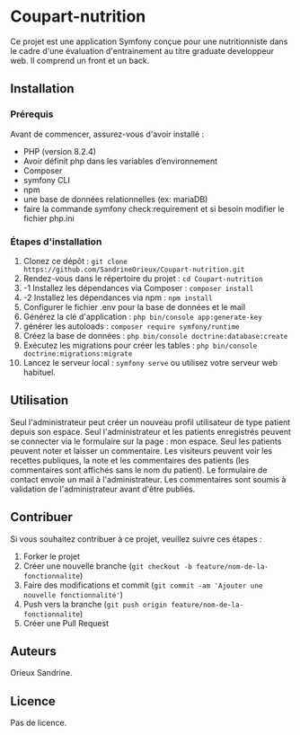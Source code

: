 # Coupart-nutrition

Ce projet est une application Symfony conçue pour une nutritionniste dans le cadre d'une évaluation d'entrainement au titre graduate developpeur web.
Il comprend un front et un back. 

## Installation

### Prérequis

Avant de commencer, assurez-vous d'avoir installé :
- PHP (version 8.2.4)
- Avoir définit php dans les variables d’environnement 
- Composer
- symfony CLI
- npm
- une base de données relationnelles (ex: mariaDB)
- faire la commande symfony check:requirement et si besoin modifier le fichier php.ini


### Étapes d'installation

1. Clonez ce dépôt : `git clone https://github.com/SandrineOrieux/Coupart-nutrition.git`
2. Rendez-vous dans le répertoire du projet : `cd Coupart-nutrition`
3. -1 Installez les dépendances via Composer : `composer install`
3. -2 Installez les dépendances via npm : `npm install`
4. Configurer le fichier .env pour la base de données et le mail
5. Générez la clé d'application : `php bin/console app:generate-key`
6. générer les autoloads : `composer require symfony/runtime`
6. Créez la base de données : `php bin/console doctrine:database:create`
7. Exécutez les migrations pour créer les tables : `php bin/console doctrine:migrations:migrate`
8. Lancez le serveur local : `symfony serve` ou utilisez votre serveur web habituel.

## Utilisation

Seul l'administrateur peut créer un nouveau profil utilisateur de type patient depuis son espace.
Seul l'administrateur et les patients enregistrés peuvent se connecter via le formulaire sur la page : mon espace.
Seul les patients peuvent noter et laisser un commentaire. Les visiteurs peuvent voir les recettes publiques, la note et les commentaires des patients (les commentaires sont affichés sans le nom du patient). 
Le formulaire de contact envoie un mail à l'administrateur. Les commentaires sont soumis à validation de l'administrateur avant d'être publiés.

## Contribuer

Si vous souhaitez contribuer à ce projet, veuillez suivre ces étapes :
1. Forker le projet
2. Créer une nouvelle branche (`git checkout -b feature/nom-de-la-fonctionnalite`)
3. Faire des modifications et commit (`git commit -am 'Ajouter une nouvelle fonctionnalité'`)
4. Push vers la branche (`git push origin feature/nom-de-la-fonctionnalite`)
5. Créer une Pull Request

## Auteurs

Orieux Sandrine.

## Licence

Pas de licence.

